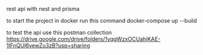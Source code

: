 rest api with nest and prisma

to start the project in docker run this command
docker-compose up --build

to test the api use this postman collection
https://drive.google.com/drive/folders/1yqgWzxOCUahjKAE-1IFnQUl6vewZu3zB?usp=sharing

